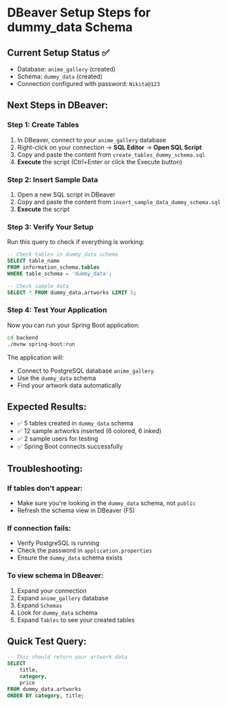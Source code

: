 # DBeaver Setup Steps for dummy_data Schema

## Current Setup Status ✅
- Database: `anime_gallery` (created)
- Schema: `dummy_data` (created)
- Connection configured with password: `Nikita@123`

## Next Steps in DBeaver:

### Step 1: Create Tables
1. In DBeaver, connect to your `anime_gallery` database
2. Right-click on your connection → **SQL Editor** → **Open SQL Script**
3. Copy and paste the content from `create_tables_dummy_schema.sql`
4. **Execute** the script (Ctrl+Enter or click the Execute button)

### Step 2: Insert Sample Data
1. Open a new SQL script in DBeaver
2. Copy and paste the content from `insert_sample_data_dummy_schema.sql`
3. **Execute** the script

### Step 3: Verify Your Setup
Run this query to check if everything is working:

```sql
-- Check tables in dummy_data schema
SELECT table_name 
FROM information_schema.tables 
WHERE table_schema = 'dummy_data';

-- Check sample data
SELECT * FROM dummy_data.artworks LIMIT 5;
```

### Step 4: Test Your Application
Now you can run your Spring Boot application:

```bash
cd backend
./mvnw spring-boot:run
```

The application will:
- Connect to PostgreSQL database `anime_gallery`
- Use the `dummy_data` schema
- Find your artwork data automatically

## Expected Results:
- ✅ 5 tables created in `dummy_data` schema
- ✅ 12 sample artworks inserted (6 colored, 6 inked)
- ✅ 2 sample users for testing
- ✅ Spring Boot connects successfully

## Troubleshooting:

### If tables don't appear:
- Make sure you're looking in the `dummy_data` schema, not `public`
- Refresh the schema view in DBeaver (F5)

### If connection fails:
- Verify PostgreSQL is running
- Check the password in `application.properties`
- Ensure the `dummy_data` schema exists

### To view schema in DBeaver:
1. Expand your connection
2. Expand `anime_gallery` database
3. Expand `Schemas`
4. Look for `dummy_data` schema
5. Expand `Tables` to see your created tables

## Quick Test Query:
```sql
-- This should return your artwork data
SELECT 
    title, 
    category, 
    price 
FROM dummy_data.artworks 
ORDER BY category, title;
```